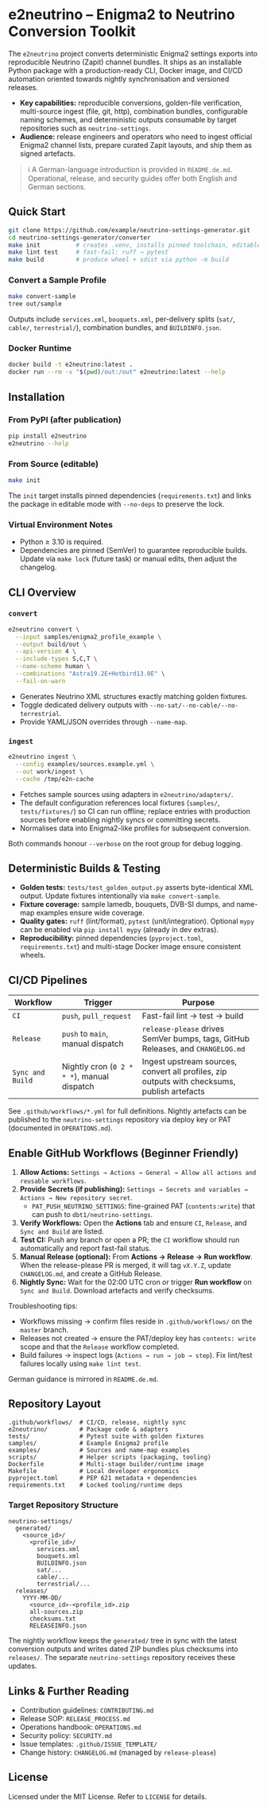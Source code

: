 # e2neutrino – Enigma2 to Neutrino Conversion Toolkit

The `e2neutrino` project converts deterministic Enigma2 settings exports into reproducible Neutrino (Zapit) channel bundles. It ships as an installable Python package with a production-ready CLI, Docker image, and CI/CD automation oriented towards nightly synchronisation and versioned releases.

- **Key capabilities:** reproducible conversions, golden-file verification, multi-source ingest (file, git, http), combination bundles, configurable naming schemes, and deterministic outputs consumable by target repositories such as `neutrino-settings`.
- **Audience:** release engineers and operators who need to ingest official Enigma2 channel lists, prepare curated Zapit layouts, and ship them as signed artefacts.

> ℹ️ A German-language introduction is provided in `README.de.md`. Operational, release, and security guides offer both English and German sections.

## Quick Start

```bash
git clone https://github.com/example/neutrino-settings-generator.git
cd neutrino-settings-generator/converter
make init          # creates .venv, installs pinned toolchain, editable package
make lint test     # fast-fail: ruff → pytest
make build         # produce wheel + sdist via python -m build
```

### Convert a Sample Profile

```bash
make convert-sample
tree out/sample
```

Outputs include `services.xml`, `bouquets.xml`, per-delivery splits (`sat/`, `cable/`, `terrestrial/`), combination bundles, and `BUILDINFO.json`.

### Docker Runtime

```bash
docker build -t e2neutrino:latest .
docker run --rm -v "$(pwd)/out:/out" e2neutrino:latest --help
```

## Installation

### From PyPI (after publication)

```bash
pip install e2neutrino
e2neutrino --help
```

### From Source (editable)

```bash
make init
```

The `init` target installs pinned dependencies (`requirements.txt`) and links the package in editable mode with `--no-deps` to preserve the lock.

### Virtual Environment Notes

- Python ≥ 3.10 is required.
- Dependencies are pinned (SemVer) to guarantee reproducible builds. Update via `make lock` (future task) or manual edits, then adjust the changelog.

## CLI Overview

### `convert`

```bash
e2neutrino convert \
  --input samples/enigma2_profile_example \
  --output build/out \
  --api-version 4 \
  --include-types S,C,T \
  --name-scheme human \
  --combinations "Astra19.2E+Hotbird13.0E" \
  --fail-on-warn
```

- Generates Neutrino XML structures exactly matching golden fixtures.
- Toggle dedicated delivery outputs with `--no-sat/--no-cable/--no-terrestrial`.
- Provide YAML/JSON overrides through `--name-map`.

### `ingest`

```bash
e2neutrino ingest \
  --config examples/sources.example.yml \
  --out work/ingest \
  --cache /tmp/e2n-cache
```

- Fetches sample sources using adapters in `e2neutrino/adapters/`.
- The default configuration references local fixtures (`samples/`, `tests/fixtures/`) so CI can run offline; replace entries with production sources before enabling nightly syncs or committing secrets.
- Normalises data into Enigma2-like profiles for subsequent conversion.

Both commands honour `--verbose` on the root group for debug logging.

## Deterministic Builds & Testing

- **Golden tests:** `tests/test_golden_output.py` asserts byte-identical XML output. Update fixtures intentionally via `make convert-sample`.
- **Fixture coverage:** sample lamedb, bouquets, DVB-SI dumps, and name-map examples ensure wide coverage.
- **Quality gates:** `ruff` (lint/format), `pytest` (unit/integration). Optional `mypy` can be enabled via `pip install mypy` (already in dev extras).
- **Reproducibility:** pinned dependencies (`pyproject.toml`, `requirements.txt`) and multi-stage Docker image ensure consistent wheels.

## CI/CD Pipelines

| Workflow | Trigger | Purpose |
|----------|---------|---------|
| `CI` | `push`, `pull_request` | Fast-fail lint → test → build |
| `Release` | `push` to `main`, manual dispatch | `release-please` drives SemVer bumps, tags, GitHub Releases, and `CHANGELOG.md` |
| `Sync and Build` | Nightly cron (`0 2 * * *`), manual dispatch | Ingest upstream sources, convert all profiles, zip outputs with checksums, publish artefacts |

See `.github/workflows/*.yml` for full definitions. Nightly artefacts can be published to the `neutrino-settings` repository via deploy key or PAT (documented in `OPERATIONS.md`).

## Enable GitHub Workflows (Beginner Friendly)

1. **Allow Actions:** `Settings → Actions → General → Allow all actions and reusable workflows`.
2. **Provide Secrets (if publishing):** `Settings → Secrets and variables → Actions → New repository secret`.
   - `PAT_PUSH_NEUTRINO_SETTINGS`: fine-grained PAT (`contents:write`) that can push to `dbt1/neutrino-settings`.
3. **Verify Workflows:** Open the **Actions** tab and ensure `CI`, `Release`, and `Sync and Build` are listed.
4. **Test CI:** Push any branch or open a PR; the `CI` workflow should run automatically and report fast-fail status.
5. **Manual Release (optional):** From **Actions → Release → Run workflow**. When the release-please PR is merged, it will tag `vX.Y.Z`, update `CHANGELOG.md`, and create a GitHub Release.
6. **Nightly Sync:** Wait for the 02:00 UTC cron or trigger **Run workflow** on `Sync and Build`. Download artefacts and verify checksums.

Troubleshooting tips:
- Workflows missing → confirm files reside in `.github/workflows/` on the `master` branch.
- Releases not created → ensure the PAT/deploy key has `contents: write` scope and that the `Release` workflow completed.
- Build failures → inspect logs (`Actions → run → job → step`). Fix lint/test failures locally using `make lint test`.

German guidance is mirrored in `README.de.md`.

## Repository Layout

```
.github/workflows/  # CI/CD, release, nightly sync
e2neutrino/         # Package code & adapters
tests/              # Pytest suite with golden fixtures
samples/            # Example Enigma2 profile
examples/           # Sources and name-map examples
scripts/            # Helper scripts (packaging, tooling)
Dockerfile          # Multi-stage builder/runtime image
Makefile            # Local developer ergonomics
pyproject.toml      # PEP 621 metadata + dependencies
requirements.txt    # Locked tooling/runtime deps
```

### Target Repository Structure

```
neutrino-settings/
  generated/
    <source_id>/
      <profile_id>/
        services.xml
        bouquets.xml
        BUILDINFO.json
        sat/...
        cable/...
        terrestrial/...
  releases/
    YYYY-MM-DD/
      <source_id>-<profile_id>.zip
      all-sources.zip
      checksums.txt
      RELEASEINFO.json
```

The nightly workflow keeps the `generated/` tree in sync with the latest conversion outputs and writes dated ZIP bundles plus checksums into `releases/`. The separate `neutrino-settings` repository receives these updates.

## Links & Further Reading

- Contribution guidelines: `CONTRIBUTING.md`
- Release SOP: `RELEASE_PROCESS.md`
- Operations handbook: `OPERATIONS.md`
- Security policy: `SECURITY.md`
- Issue templates: `.github/ISSUE_TEMPLATE/`
- Change history: `CHANGELOG.md` (managed by `release-please`)

## License

Licensed under the MIT License. Refer to `LICENSE` for details.
